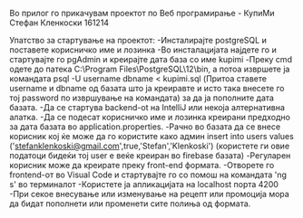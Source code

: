Во прилог го прикачувам проектот по Веб програмирање - КупиМи 
Стефан Кленкоски 161214

Упатство за стартување на проектот: 
-Инсталирајте postgreSQL и поставете корисничко име и лозинка
-Во инсталацијата најдете го и стартувајте го pgAdmin и креирајте дата база со име kupimi
-Преку cmd одете до патека C:\Program Files\PostgreSQL\12\bin, а потоа извршете ја командата psql -U username dbname < kupimi.sql (Притоа ставете username и dbname од базата што ја креиравте и исто така внесете го тој password по извршување на командата) за да ја пополните дата базата.
-Да се стартува backend-ot на IntelliJ или некоја алтернативна алатка.
-Да се подесат корисничко име и лозинка креирани предходно за дата базата во application.properties. 
-Рачно во базата да се внесе корисник кој ќе може да го користите како админ
insert into users values ('stefanklenkoski@gmail.com',true,'Stefan','Klenkoski')
(користете ги овие податоци бидеќи тој user е веќе креиран во firebase базата) 
-Регуларен корисник може да креирате преку front-end формата.
-Отворете го frontend-от во Visual Code и стартувајте го со помош на командата 'ng s' во терминалот 
-Користете ја апликацијата на localhost порта 4200
-При секое внесување или изменување на рецепт или промоција мора да бидат пополнети или променети сите полиња од формата.


